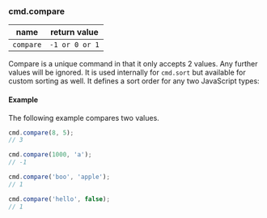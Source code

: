 ### cmd.compare

| name       | return value    |
|------------|-----------------|
| `compare`  | `-1 or 0 or 1`  |

Compare is a unique command in that it only accepts 2 values. Any further values will be ignored. It is used internally for `cmd.sort` but available for custom sorting as well. It defines a sort order for any two JavaScript types:

#### Example

The following example compares two values.

```js
cmd.compare(8, 5);
// 3

cmd.compare(1000, 'a');
// -1

cmd.compare('boo', 'apple');
// 1

cmd.compare('hello', false);
// 1
```
